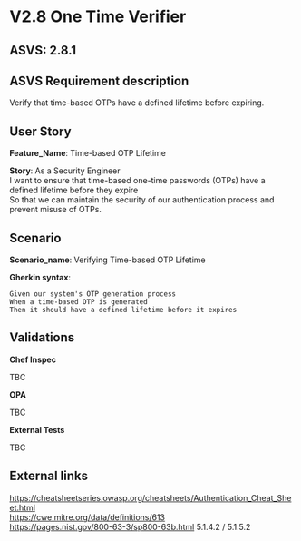 # V2.8 One Time Verifier

## ASVS: 2.8.1

## ASVS Requirement description

Verify that time-based OTPs have a defined lifetime before
expiring.

## User Story

**Feature_Name**: Time-based OTP Lifetime

**Story**:
As a Security Engineer\
I want to ensure that time-based one-time passwords (OTPs) have a defined
lifetime before they expire\
So that we can maintain the security of our authentication process and
prevent misuse of OTPs.

## Scenario

**Scenario_name**: Verifying Time-based OTP Lifetime

**Gherkin syntax**:

```gherkin
Given our system's OTP generation process
When a time-based OTP is generated
Then it should have a defined lifetime before it expires
```

## Validations

**Chef Inspec**

TBC

**OPA**

TBC

**External Tests**

TBC

## External links

<https://cheatsheetseries.owasp.org/cheatsheets/Authentication_Cheat_Sheet.html> \
<https://cwe.mitre.org/data/definitions/613> \
<https://pages.nist.gov/800-63-3/sp800-63b.html> 5.1.4.2 / 5.1.5.2

